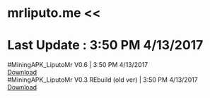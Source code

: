 # mrliputo.me <<
# Last Update : 3:50 PM 4/13/2017 <br> 
#MiningAPK_LiputoMr V0.6 | 3:50 PM 4/13/2017   <br> 
<a href="https://github.com/mrafiqiliputo/Apkmining/releases/download/0.6/MiningApk_LiputoMr.apk"> Download </a>
<br>
#MiningAPK_LiputoMr V0.3 REbuild   (old ver) | 3:50 PM 4/13/2017<br> 
<a href="https://github.com/mrafiqiliputo/Apkmining/releases/download/v0.3-rebuild/MiningApk_LiputoMr-03rebuild.apk"> Download </a>
